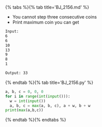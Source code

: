 {% tabs %}{% tab title='BJ_2156.md' %}

* You cannot step three consecutive coins
* Print maximum coin you can get

```txt
Input:
6
6
10
13
9
8
1

Output: 33
```

{% endtab %}{% tab title='BJ_2156.py' %}

```py
a, b, c = 0, 0, 0
for i in range(int(input())):
  w = int(input())
  a, b, c = max(a, b, c), a + w, b + w
print(max(a,b,c))
```

{% endtab %}{% endtabs %}
